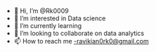 - 👋 Hi, I’m @Rk0009
- 👀 I’m interested in Data science
- 🌱 I’m currently learning 
- 💞️ I’m looking to collaborate on data analytics
- 📫 How to reach me -ravikian0rk0@gmail.com

<!---
Rk0009/Rk0009 is a ✨ special ✨ repository because its `README.md` (this file) appears on your GitHub profile.
You can click the Preview link to take a look at your changes.
--->
